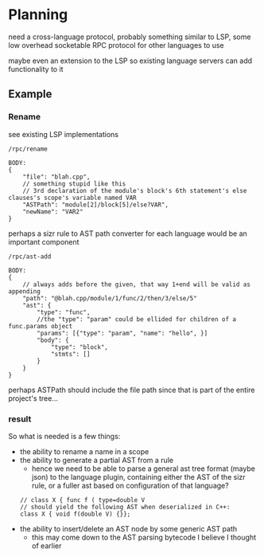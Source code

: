 
# Planning

need a cross-language protocol, probably something similar to LSP,
some low overhead socketable RPC protocol for other languages to use

maybe even an extension to the LSP so existing language servers can add
functionality to it

## Example

### Rename

see existing LSP implementations

```http
/rpc/rename

BODY:
{
    "file": "blah.cpp",
    // something stupid like this
    // 3rd declaration of the module's block's 6th statement's else clauses's scope's variable named VAR
    "ASTPath": "module[2]/block[5]/else?VAR",
    "newName": "VAR2"
}
```

perhaps a sizr rule to AST path converter for each language would be an important component

```http
/rpc/ast-add

BODY:
{
    // always adds before the given, that way 1+end will be valid as appending
    "path": "@blah.cpp/module/1/func/2/then/3/else/5"
    "ast": {
        "type": "func",
        //the "type": "param" could be ellided for children of a func.params object
        "params": [{"type": "param", "name": "hello", }]
        "body": {
            "type": "block",
            "stmts": []
        }
    }
}
```

perhaps ASTPath should include the file path since that is part of the entire project's tree...

### result

So what is needed is a few things:

- the ability to rename a name in a scope
- the ability to generate a partial AST from a rule
    - hence we need to be able to parse a general ast tree format (maybe json) to the language plugin,
      containing either the AST of the sizr rule, or a fuller ast based on configuration of that language?
    ```
    // class X { func f ( type=double V
    // should yield the following AST when deserialized in C++:
    class X { void f(double V) {}};
    ```
- the ability to insert/delete an AST node by some generic AST path
    - this may come down to the AST parsing bytecode I believe I thought of earlier
